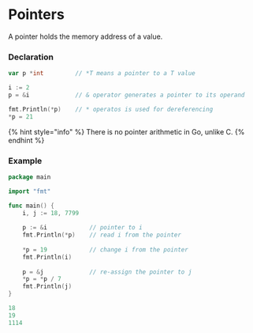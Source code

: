 # Pointers

A pointer holds the memory address of a value.

### Declaration

```go
var p *int         // *T means a pointer to a T value

i := 2
p = &i             // & operator generates a pointer to its operand

fmt.Println(*p)    // * operatos is used for dereferencing
*p = 21
```

{% hint style="info" %}
There is no pointer arithmetic in Go, unlike C.
{% endhint %}

### Example

```go
package main

import "fmt"

func main() {
    i, j := 18, 7799
    
    p := &i            // pointer to i
    fmt.Println(*p)    // read i from the pointer
    
    *p = 19            // change i from the pointer
    fmt.Println(i)
    
    p = &j             // re-assign the pointer to j
    *p = *p / 7
    fmt.Println(j)
}
```

```go
18
19
1114
```



